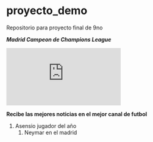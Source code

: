 # proyecto_demo
Repositorio para proyecto final de 9no

***Madrid Campeon de Champions League***

![Final en KYIV](https://as.com/futbol/2018/05/01/champions/1525168704_547033.html)

**Recibe las mejores noticias en el mejor canal de futbol**


1. Asensio jugador del año
    1. Neymar en el madrid

